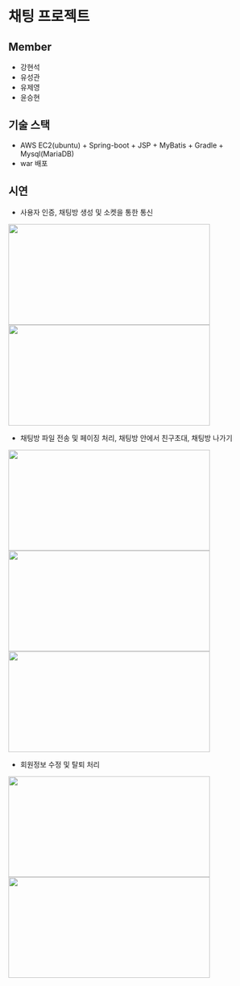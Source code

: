 # 채팅 프로젝트

## Member
 - 강현석
 - 유성관
 - 유제영
 - 윤승현
 
## 기술 스택
 - AWS EC2(ubuntu) + Spring-boot + JSP + MyBatis + Gradle + Mysql(MariaDB)
 - war 배포
 
## 시연
 - 사용자 인증, 채팅방 생성 및 소켓을 통한 통신
 
<img src="https://user-images.githubusercontent.com/67222557/154832559-f6f9da1d-cd22-46c5-8056-b137072a6459.gif" width="400" height="200"></img>
<img src="https://user-images.githubusercontent.com/67222557/154832582-c9522630-2f99-4010-8bcb-8d26d4e9a837.gif" width="400" height="200"></img>

 - 채팅방 파일 전송 및 페이징 처리, 채팅방 안에서 친구초대, 채팅방 나가기
 
<img src="https://user-images.githubusercontent.com/67222557/154832631-819f8f50-22e6-4ce5-a616-f6318b856bf0.gif" width="400" height="200"></img> 
<img src="https://user-images.githubusercontent.com/67222557/154832627-a294c0e1-6a17-4cee-94d9-4e79d5adb1ed.gif" width="400" height="200"></img>
<img src="https://user-images.githubusercontent.com/67222557/154832726-b8c67d81-096e-45c5-9f8f-f6c06954a74c.gif" width="400" height="200"></img>

 - 회원정보 수정 및 탈퇴 처리

<img src="https://user-images.githubusercontent.com/67222557/154832689-0eb072aa-5a09-47bf-ba56-1eb2ee30ed92.gif" width="400" height="200"></img>
<img src="https://user-images.githubusercontent.com/67222557/154832704-b32122f2-bbad-488f-a2a0-c9a9e30ed939.gif" width="400" height="200"></img>
